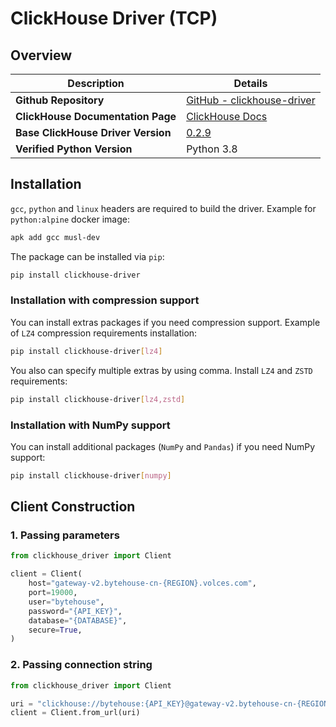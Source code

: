 # ClickHouse Driver (TCP)

## Overview
| **Description**                    | **Details**                                                                  |
|------------------------------------|------------------------------------------------------------------------------|
| **Github Repository**              | [GitHub - clickhouse-driver](https://github.com/mymarilyn/clickhouse-driver) |
| **ClickHouse Documentation Page**  | [ClickHouse Docs](https://clickhouse-driver.readthedocs.io/en/latest/)       |
| **Base ClickHouse Driver Version** | [0.2.9](https://pypi.org/project/clickhouse-driver/0.2.9/)                   |
| **Verified Python Version**        | Python 3.8                                                                   |

## Installation
`gcc`, `python` and `linux` headers are required to build the driver. Example for `python:alpine` docker image:
```bash
apk add gcc musl-dev
```
The package can be installed via `pip`:
```bash
pip install clickhouse-driver
```

### Installation with compression support
You can install extras packages if you need compression support. Example of `LZ4` compression requirements installation:
```bash
pip install clickhouse-driver[lz4]
```
You also can specify multiple extras by using comma. Install `LZ4` and `ZSTD` requirements:
```bash
pip install clickhouse-driver[lz4,zstd]
```

### Installation with NumPy support
You can install additional packages (`NumPy` and `Pandas`) if you need NumPy support:
```bash
pip install clickhouse-driver[numpy]
```

## Client Construction
### 1. Passing parameters
```python
from clickhouse_driver import Client

client = Client(
    host="gateway-v2.bytehouse-cn-{REGION}.volces.com",
    port=19000,
    user="bytehouse",
    password="{API_KEY}",
    database="{DATABASE}",
    secure=True,
)
```
### 2. Passing connection string
```python
from clickhouse_driver import Client

uri = "clickhouse://bytehouse:{API_KEY}@gateway-v2.bytehouse-cn-{REGION}.volces.com:19000/{DATABASE}?secure=True"
client = Client.from_url(uri)
```
